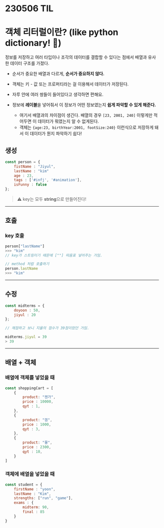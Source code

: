 # 230506 TIL


# 객체 리터럴이란? (like python dictionary! 🌟)
정보를 저장하고 여러 타입이나 조각의 데이터를 결합할 수 있다는 점에서 배열과 유사한 데이터 구조를 가졌다.

- 순서가 중요한 배열과 다르게, **순서가 중요하지 않다.**

- 객체는 키 - 값 또는 프로퍼티라는 걸 이용해서 데이터가 저장된다.
- 자루 안에 여러 쌍들이 들어있다고 생각하면 편해요.
- 정보에 **레이블**을 넣어줘서 이 정보가 어떤 정보였는지 **쉽게 파악할 수 있게 해준다.**

    - 여기서 배열과의 차이점이 생긴다. 배열의 경우
    `[23, 2001, 240]` 이렇게만 적어두면 이 데이터가 뭐였는지 알 수 없게된다.
    - 객체는
    `{age:23, birthYear:2001, footSize:240}` 이런식으로 저장하게 돼서 이 데이터가 뭔지 파악하기 쉽다!

## 생성
```js
const person = {
    fistName : "Jiyul",
    lastName : "kim"
    age : 23,
    tags : ['#infj', '#animation'],
    isFunny : false
};
```
> ⚠️ key는 모두 **string**으로 만들어진다!
<hr>

## 호출
### key 호출
```js
person["lastName"]
>>> "kim"
// key가 스트링이기 때문에 [""] 따옴표 넣어주는 거임.
```
```js
// method 처럼 호출하기
person.lastName
>>> "kim"
```
<hr>

## 수정
```js
const midterms = {
    doyoon : 50,
    jiyul : 20
};

// 채점하고 보니 지율의 점수가 39점이었던 거임. 

midterms.jiyul = 39
> 39
```
<hr>

## 배열 + 객체
### 배열에 객체를 넣었을 때
```js
const shoppingCart = [
    {
        product: "젠가",
        price : 10000,
        qyt : 1,
    },
    {
        product: "껌",
        price : 1000,
        qyt : 3,
    },
    {
        product: "물",
        price : 2300,
        qyt : 10,
    }
]
```
### 객체에 배열을 넣었을 때
```js
const student = {
    firstName : "yoon",
    lastName : "Kim",
    strengths: ["run", "game"],
    exams : {
        midterm: 90,
        final : 85
    }
}
```